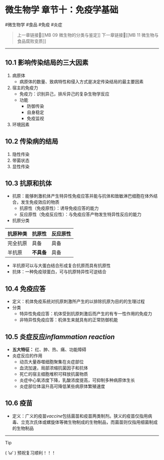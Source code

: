# 微生物学 章节十：免疫学基础
#微生物学 #食品  #免疫 #炎症

> 上一章链接🔗[[MB 09 微生物的分类与鉴定]]
> 下一章链接🔗[[MB 11 微生物与食品腐败变质]]

---
## 10.1 影响传染结局的三大因素
1. 病原体
	- 病原体的数量、致病特性和侵入方式是决定传染结局的最主要因素
2. 宿主的免疫力
	- 免疫力：识别异己，排斥异己的复杂生物学反应
	- 功能
		- 防御传染
		- 自身稳定
		- 免疫监视
3. 环境因素
## 10.2 传染病的结局
1. 隐性传染
2. 带菌状态
3. 显性传染
## 10.3 抗原和抗体
- 抗原：能够刺激机体产生特异性免疫应答并能与抗体和致敏淋巴细胞在体外结合，发生免疫效应的物质
	- 抗原性（免疫原性）：诱导免疫应答的能力
	- 反应原性（免疫反应性）：与免疫应答产物发生特异性反应的能力
- 抗原分类

| 抗原种类 | 抗原性     | 反应原性 |
| ---- | ------- | ---- |
| 完全抗原 | 具备      | 具备   |
| 半抗原  | **不具备** | 具备   |
- 半抗原可以与大蛋白结合形成复合抗原而具有抗原性
- 抗体：一种免疫球蛋白，可与抗原特异性可逆结合
## 10.4 免疫应答
- 定义：机体免疫系统对抗原刺激所产生的以排除抗原为目的的生理过程
- 分类
	- 特异性免疫应答：机体受到抗原刺激后而产生的有专一性作用的免疫力
	- 非特异性免疫应答：机体生来就具有的正常防御机能
## 10.5 炎症反应*inflammation reaction*
- **五大特征：** 红、肿、热、痛、功能障碍
- 炎症反应的作用
	- 动员大量吞噬细胞聚集在炎症部位
	- 血流加速，局部浓缩抗菌因子和抗体
	- 死亡的宿主细胞堆积可释放抗菌物质
	- 炎症中心氧浓度下降，乳酸浓度提高，可抑制多种病原体生长
	- 炎症部位体温升高可降低某些病原体繁殖速度
## 10.6 疫苗
- 定义：广义的疫苗*vaccine*包括菌苗和疫苗两类制剂。狭义的疫苗仅指用病毒、立克次氏体或螺旋体等微生物制成的生物制品，而菌苗则仅指用细菌制成的生物制品

---
> [!TIP]
> ( ’ω’ ) 预祝复习顺利！！！       
